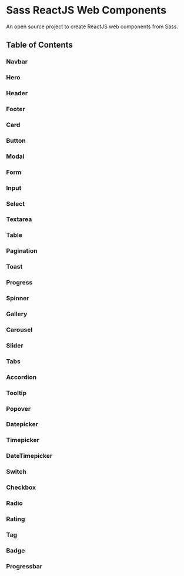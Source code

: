 # Sass ReactJS Web Components

An open source project to create ReactJS web components from Sass.

## Table of Contents

### Navbar

### Hero

### Header

### Footer

### Card

### Button

### Modal

### Form

### Input

### Select

### Textarea

### Table

### Pagination

### Toast

### Progress

### Spinner

### Gallery

### Carousel

### Slider

### Tabs

### Accordion

### Tooltip

### Popover

### Datepicker

### Timepicker

### DateTimepicker

### Switch

### Checkbox

### Radio

### Rating

### Tag

### Badge

### Progressbar
